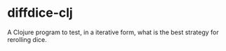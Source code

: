 # diffdice-clj

A Clojure program to test, in a iterative form, what is the best strategy for rerolling dice.

